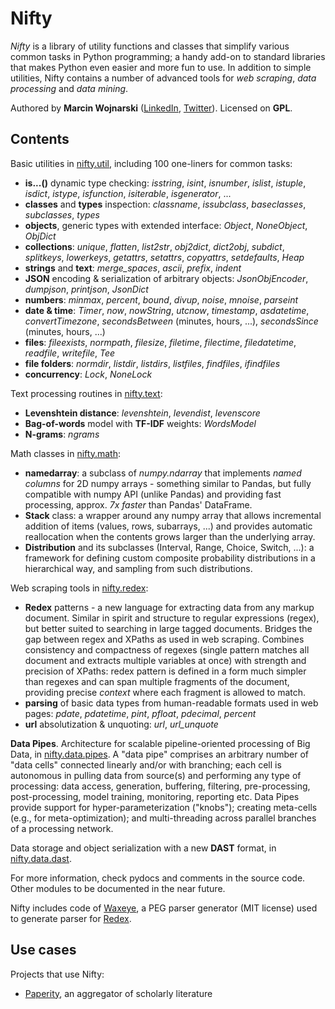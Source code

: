 Nifty
=====

*Nifty* is a library of utility functions and classes that simplify various common tasks in Python programming; a handy add-on to standard libraries that makes Python even easier and more fun to use. In addition to simple utilities, Nifty contains a number of advanced tools for *web scraping*, *data processing* and *data mining*. 

Authored by **Marcin Wojnarski** ([LinkedIn](http://www.linkedin.com/in/marcinwojnarski), [Twitter](http://twitter.com/mwojnarski)). Licensed on **GPL**.

Contents
--------

Basic utilities in [nifty.util](https://github.com/mwojnars/nifty/blob/master/util.py), including 100 one-liners for common tasks:

- **is...()** dynamic type checking: *isstring*, *isint*, *isnumber*, *islist*, *istuple*, *isdict*, *istype*, *isfunction*, *isiterable*, *isgenerator*, ...
- **classes** and **types** inspection: *classname*, *issubclass*, *baseclasses*, *subclasses*, *types*
- **objects**, generic types with extended interface: *Object*, *NoneObject*, *ObjDict*
- **collections**: *unique*, *flatten*, *list2str*, *obj2dict*, *dict2obj*, *subdict*, *splitkeys*, *lowerkeys*, *getattrs*, *setattrs*, *copyattrs*, *setdefaults*, *Heap*
- **strings** and **text**: *merge_spaces*, *ascii*, *prefix*, *indent*
- **JSON** encoding & serialization of arbitrary objects: *JsonObjEncoder*, *dumpjson*, *printjson*, *JsonDict*
- **numbers**: *minmax*, *percent*, *bound*, *divup*, *noise*, *mnoise*, *parseint*
- **date & time**: *Timer*, *now*, *nowString*, *utcnow*, *timestamp*, *asdatetime*, *convertTimezone*, *secondsBetween* (minutes, hours, ...), *secondsSince* (minutes, hours, ...)
- **files**: *fileexists*, *normpath*, *filesize*, *filetime*, *filectime*, *filedatetime*, *readfile*, *writefile*, *Tee*
- **file folders**: *normdir*, *listdir*, *listdirs*, *listfiles*, *findfiles*, *ifindfiles*
- **concurrency**: *Lock*, *NoneLock*

Text processing routines in [nifty.text](https://github.com/mwojnars/nifty/blob/master/text.py):

- **Levenshtein distance**: *levenshtein*, *levendist*, *levenscore*
- **Bag-of-words** model with **TF-IDF** weights: *WordsModel*
- **N-grams**: *ngrams*

Math classes in [nifty.math](https://github.com/mwojnars/nifty/blob/master/math.py):

- **namedarray**: a subclass of *numpy.ndarray* that implements *named columns* for 2D numpy arrays - something similar to Pandas, but fully compatible with numpy API (unlike Pandas) and providing fast processing, approx. *7x faster* than Pandas' DataFrame.
- **Stack** class: a wrapper around any numpy array that allows incremental addition of items (values, rows, subarrays, ...) and provides automatic reallocation when the contents grows larger than the underlying array.
- **Distribution** and its subclasses (Interval, Range, Choice, Switch, ...): a framework for defining custom composite probability distributions in a hierarchical way, and sampling from such distributions.

Web scraping tools in [nifty.redex](https://github.com/mwojnars/nifty/blob/master/redex/redex.py):
- **Redex** patterns - a new language for extracting data from any markup document. Similar in spirit and structure to regular expressions (regex), but better suited to searching in large tagged documents. Bridges the gap between regex and XPaths as used in web scraping.
  Combines consistency and compactness of regexes (single pattern matches all document and extracts multiple variables at once)
  with strength and precision of XPaths: redex pattern is defined in a form much simpler than regexes 
  and can span multiple fragments of the document, providing precise *context* where each fragment is allowed to match.
- **parsing** of basic data types from human-readable formats used in web pages: *pdate*, *pdatetime*, *pint*, *pfloat*, *pdecimal*, *percent*
- **url** absolutization & unquoting: *url*, *url_unquote*

**Data Pipes**. Architecture for scalable pipeline-oriented processing of Big Data, in [nifty.data.pipes](https://github.com/mwojnars/nifty/blob/master/data/pipes.py). A "data pipe" comprises an arbitrary number of "data cells" connected linearly and/or with branching; each cell is autonomous in pulling data from source(s) and performing any type of processing: data access, generation, buffering, filtering, pre-processing, post-processing, model training, monitoring, reporting etc. Data Pipes provide support for hyper-parameterization ("knobs"); creating meta-cells (e.g., for meta-optimization); and multi-threading across parallel branches of a processing network.

Data storage and object serialization with a new **DAST** format, in [nifty.data.dast](https://github.com/mwojnars/nifty/blob/master/data/dast.py).

For more information, check pydocs and comments in the source code. Other modules to be documented in the near future.

Nifty includes code of [Waxeye](http://waxeye.org/), a PEG parser generator (MIT license) used to generate parser for [Redex](https://github.com/mwojnars/nifty/blob/master/redex/redex.py).

Use cases
---------

Projects that use Nifty:
- [Paperity](http://paperity.org/), an aggregator of scholarly literature

